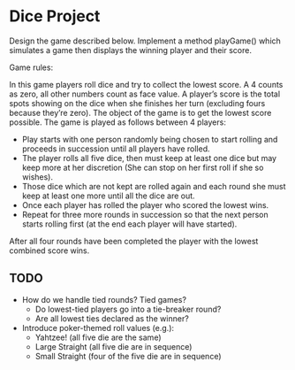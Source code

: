 # Dice Project

Design the game described below. Implement a method playGame() which simulates a game then displays the winning player and their score.

Game rules:

In this game players roll dice and try to collect the lowest score. A 4 counts as zero, all other numbers count as face value. A player’s score is the total spots showing on the dice when she finishes her turn (excluding fours because they’re zero). The object of the game is to get the lowest score possible. The game is played as follows between 4 players:

* Play starts with one person randomly being chosen to start rolling and proceeds in succession until all players have rolled.
* The player rolls all five dice, then must keep at least one dice but may keep more at her discretion (She can stop on her first roll if she so wishes).
* Those dice which are not kept are rolled again and each round she must keep at least one more until all the dice are out.
* Once each player has rolled the player who scored the lowest wins.
* Repeat for three more rounds in succession so that the next person starts rolling first (at the end each player will have started).

After all four rounds have been completed the player with the lowest combined score wins.

## TODO
* How do we handle tied rounds? Tied games?
  * Do lowest-tied players go into a tie-breaker round?
  * Are all lowest ties declared as the winner?
* Introduce poker-themed roll values (e.g.):
  * Yahtzee! (all five die are the same)
  * Large Straight (all five die are in sequence)
  * Small Straight (four of the five die are in sequence)
